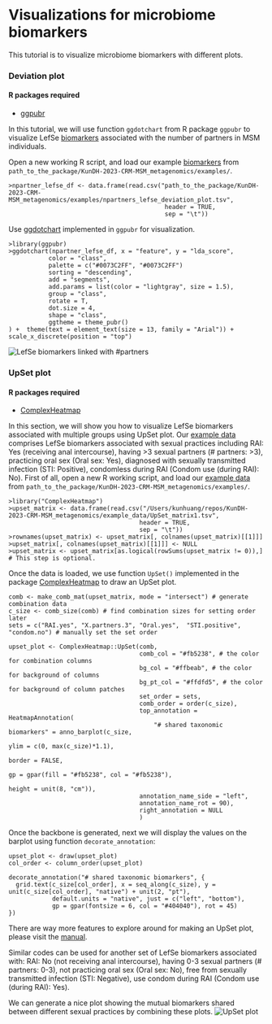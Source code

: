 # Visualizations for microbiome biomarkers 
This tutorial is to visualize microbiome biomarkers with different plots.

### Deviation plot

#### R packages required

* [ggpubr](https://rpkgs.datanovia.com/ggpubr/)

In this tutorial, we will use function `ggdotchart` from R package `ggpubr` to visualize LefSe [biomarkers](../example_data/npartners_lefse_deviation_plot.tsv) associated with the number of partners in MSM individuals.   

Open a new working R script, and load our example [biomarkers](../example_data/npartners_lefse_deviation_plot.tsv) from `path_to_the_package/KunDH-2023-CRM-MSM_metagenomics/examples/`.

```{r}
>npartner_lefse_df <- data.frame(read.csv("path_to_the_package/KunDH-2023-CRM-MSM_metagenomics/examples/npartners_lefse_deviation_plot.tsv",
                                           header = TRUE,
                                           sep = "\t"))
```

Use [ggdotchart](https://rpkgs.datanovia.com/ggpubr/reference/ggdotchart.html) implemented in `ggpubr` for visualization.
```{r}
>library(ggpubr)
>ggdotchart(npartner_lefse_df, x = "feature", y = "lda_score",
           color = "class",
           palette = c("#0073C2FF", "#0073C2FF")
           sorting = "descending",                       
           add = "segments",                            
           add.params = list(color = "lightgray", size = 1.5),
           group = "class",             
           rotate = T,
           dot.size = 4,         
           shape = "class",   
           ggtheme = theme_pubr()     
) +  theme(text = element_text(size = 13, family = "Arial")) +  scale_x_discrete(position = "top")
```

![LefSe biomarkers linked with #partners](../images/npartner_lefse_biomarkers.png)

### UpSet plot

#### R packages required

* [ComplexHeatmap](https://bioconductor.org/packages/release/bioc/html/ComplexHeatmap.html)

In this section, we will show you how to visualize LefSe biomarkers associated with multiple groups using UpSet plot.
Our [example data](../example_data/UpSet_matrix1.tsv) comprises LefSe biomarkers associated with sexual practices including RAI: Yes (receiving anal intercourse), having >3 sexual partners (# partners: >3), practicing oral sex (Oral sex: Yes), diagnosed with sexually transmitted infection (STI: Positive), condomless during RAI (Condom use (during RAI): No).
First of all, open a new R working script, and load our [example data](../example_data/UpSet_matrix1.tsv) from `path_to_the_package/KunDH-2023-CRM-MSM_metagenomics/examples/`.

```{r}
>library("ComplexHeatmap")
>upset_matrix <- data.frame(read.csv("/Users/kunhuang/repos/KunDH-2023-CRM-MSM_metagenomics/example_data/UpSet_matrix1.tsv",
                                    header = TRUE,
                                    sep = "\t"))
>rownames(upset_matrix) <- upset_matrix[, colnames(upset_matrix)[[1]]]
>upset_matrix[, colnames(upset_matrix)[[1]]] <- NULL
>upset_matrix <- upset_matrix[as.logical(rowSums(upset_matrix != 0)),] # This step is optional.
```

Once the data is loaded, we use function `UpSet()` implemented in the package [ComplexHeatmap](https://bioconductor.org/packages/release/bioc/html/ComplexHeatmap.html) to draw an UpSet plot.

```{r}
comb <- make_comb_mat(upset_matrix, mode = "intersect") # generate combination data
c_size <- comb_size(comb) # find combination sizes for setting order later
sets = c("RAI.yes", "X.partners.3", "Oral.yes",  "STI.positive", "condom.no") # manually set the set order

upset_plot <- ComplexHeatmap::UpSet(comb,
                                    comb_col = "#fb5238", # the color for combination columns
                                    bg_col = "#ffbeab", # the color for background of columns 
                                    bg_pt_col = "#ffdfd5", # the color for background of column patches
                                    set_order = sets,
                                    comb_order = order(c_size),
                                    top_annotation = HeatmapAnnotation(
                                        "# shared taxonomic biomarkers" = anno_barplot(c_size,
                                                                                    ylim = c(0, max(c_size)*1.1),
                                                                                    border = FALSE,
                                                                                    gp = gpar(fill = "#fb5238", col = "#fb5238"),
                                                                                    height = unit(8, "cm")),
                                    annotation_name_side = "left",
                                    annotation_name_rot = 90),
                                    right_annotation = NULL
                                    )
```

Once the backbone is generated, next we will display the values on the barplot using function `decorate_annotation`:

```{r}
upset_plot <- draw(upset_plot)
col_order <- column_order(upset_plot)

decorate_annotation("# shared taxonomic biomarkers", {
  grid.text(c_size[col_order], x = seq_along(c_size), y = unit(c_size[col_order], "native") + unit(2, "pt"), 
            default.units = "native", just = c("left", "bottom"), 
            gp = gpar(fontsize = 6, col = "#404040"), rot = 45)
})
```

There are way more features to explore around for making an UpSet plot, please visit the [manual](https://jokergoo.github.io/ComplexHeatmap-reference/book/upset-plot.html).


Similar codes can be used for another set of LefSe biomarkers associated with: RAI: No (not receiving anal intercourse), having 0-3 sexual partners (# partners: 0-3), not practicing oral sex (Oral sex: No), free from sexually transmitted infection (STI: Negative), use condom during RAI (Condom use (during RAI): Yes).

We can generate a nice plot showing the mutual biomarkers shared between different sexual practices by combining these plots.
![UpSet plot](../images/upset_plot.png)

